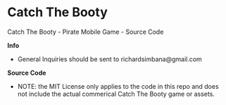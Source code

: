 # Catch The Booty
Catch The Booty - Pirate Mobile Game - Source Code

<b> Info </b>
<ul>
  <li> General Inquiries should be sent to richardsimbana@gmail.com </li>
</ul>

<b> Source Code </b>
<ul>
  <li> NOTE: the MIT License only applies to the code in this repo and does not include the actual commerical Catch The Booty game or assets. </li>
</ul>
